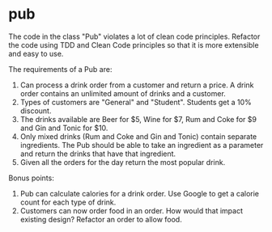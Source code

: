 # pub

The code in the class "Pub" violates a lot of clean code principles.  Refactor the code using TDD and Clean Code principles so that it
is more extensible and easy to use.

The requirements of a Pub are:

1) Can process a drink order from a customer and return a price.  A drink order contains an unlimited amount of drinks and a customer.
2) Types of customers are "General" and "Student".  Students get a 10% discount.
3) The drinks available are Beer for $5, Wine for $7, Rum and Coke for $9 and Gin and Tonic for $10.
4) Only mixed drinks (Rum and Coke and Gin and Tonic) contain separate ingredients.  The Pub should be able to take an ingredient as a parameter and return the drinks that have that ingredient.
5) Given all the orders for the day return the most popular drink.

Bonus points:

1) Pub can calculate calories for a drink order.  Use Google to get a calorie count for each type of drink.
2) Customers can now order food in an order.  How would that impact existing design?  Refactor an order to allow food.
